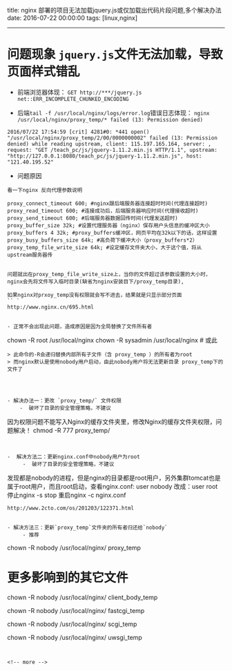 title: nginx 部署的项目无法加载jquery.js或仅加载出代码片段问题,多个解决办法
date: 2016-07-22 00:00:00
tags: [linux,nginx]

---


# 问题现象 `jquery.js`文件无法加载，导致页面样式错乱
- 前端浏览器体现：
`GET http://***/jquery.js net::ERR_INCOMPLETE_CHUNKED_ENCODING`


- 后端`tail -f /usr/local/nginx/logs/error.log`错误日志体现：
`nginx /usr/local/nginx/proxy_temp/* failed (13: Permission denied)`

```
2016/07/22 17:54:59 [crit] 4281#0: *441 open() "/usr/local/nginx/proxy_temp/2/00/0000000002" failed (13: Permission denied) while reading upstream, client: 115.197.165.164, server: , request: "GET /teach_pc/js/jquery-1.11.2.min.js HTTP/1.1", upstream: "http://127.0.0.1:8080/teach_pc/js/jquery-1.11.2.min.js", host: "121.40.195.52"

```
- 问题原因
```
看一下nginx 反向代理参数说明
 
proxy_connect_timeout 600; #nginx跟后端服务器连接超时时间(代理连接超时)
proxy_read_timeout 600; #连接成功后，后端服务器响应时间(代理接收超时)
proxy_send_timeout 600; #后端服务器数据回传时间(代理发送超时)
proxy_buffer_size 32k; #设置代理服务器（nginx）保存用户头信息的缓冲区大小
proxy_buffers 4 32k; #proxy_buffers缓冲区，网页平均在32k以下的话，这样设置
proxy_busy_buffers_size 64k; #高负荷下缓冲大小（proxy_buffers*2）
proxy_temp_file_write_size 64k; #设定缓存文件夹大小，大于这个值，将从upstream服务器传


问题就出在proxy_temp_file_write_size上，当你的文件超过该参数设置的大小时，nginx会先将文件写入临时目录(缺省为nginx安装目下/proxy_temp目录),
 
如果nginx对prxoy_temp没有权限就会写不进去，结果就是只显示部分页面
`` `
http://www.nginx.cn/695.html


- 正常不会出现此问题，造成原因是因为全局替换了文件所有者
```
chown -R root /usr/local/nginx
chown -R sysadmin /usr/local/nginx # 或此
```
> 此命令的-R会递归替换内部所有子文件（含 proxy_temp ）的所有者为root
> 而nginx默认是使用nobody用户启动，由此nobody用户将无法更新目录 proxy_temp下的文件了
    



- 解决办法一：更改 `proxy_temp/` 文件权限
    -  破坏了目录的安全管理策略，不建议

```
因为权限问题不能写入Nginx的缓存文件夹里，修改Nginx的缓存文件夹权限，问题解决！
chmod -R 777 proxy_temp/
```


-  解决方法二：更新nginx.conf中nobody用户为root
     -  破坏了目录的安全管理策略，不建议
```
发现都是nobody的进程，但是nginx的目录都是root用户，另外集群tomcat也是属于root用户，而且root启动，查看nginx.conf:
user nobody
改成：user root
停止nginx -s stop
重启nginx -c  nginx.conf
```
http://www.2cto.com/os/201203/122371.html


- 解决方法三：更新`proxy_temp`文件夹的所有者归还给`nobody`
     - 推荐
```
chown -R  nobody  /usr/local/nginx/ proxy_temp


# 更多影响到的其它文件
chown -R  nobody  /usr/local/nginx/ client_body_temp

chown -R  nobody  /usr/local/nginx/ fastcgi_temp

chown -R  nobody  /usr/local/nginx/ scgi_temp

chown -R  nobody  /usr/local/nginx/ uwsgi_temp

```


<!-- more -->
